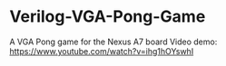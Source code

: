 # Verilog-VGA-Pong-Game
A VGA Pong game for the Nexus A7 board
Video demo: https://www.youtube.com/watch?v=ihg1hOYswhI
